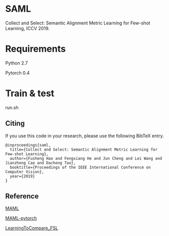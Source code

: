 # SAML
Collect and Select: Semantic Alignment Metric Learning for Few-shot Learning, ICCV 2019.

# Requirements

Python 2.7

Pytorch 0.4

# Train & test

run.sh


## Citing

If you use this code in your research, please use the following BibTeX entry.

```
@inproceedings{saml,
  title={Collect and Select: Semantic Alignment Metric Learning for Few-shot Learning},
  author={Fusheng Hao and Fengxiang He and Jun Cheng and Lei Wang and Jianzhong Cao and Dacheng Tao},
  booktitle={Proceedings of the IEEE International Conference on Computer Vision},
  year={2019}
}
```

## Reference

[MAML](https://github.com/cbfinn/maml)

[MAML-pytorch](https://github.com/katerakelly/pytorch-maml)

[LearningToCompare_FSL](https://github.com/floodsung/LearningToCompare_FSL)


